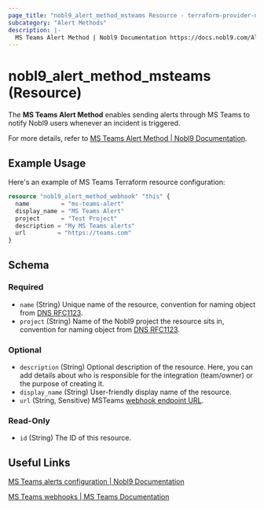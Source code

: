 ```yaml
---
page_title: "nobl9_alert_method_msteams Resource - terraform-provider-nobl9"
subcategory: "Alert Methods"
description: |-
  MS Teams Alert Method | Nobl9 Documentation https://docs.nobl9.com/Alert_Methods/ms-teams
---
```


# nobl9_alert_method_msteams (Resource)

The **MS Teams Alert Method** enables sending alerts through MS Teams to notify Nobl9 users whenever an incident is triggered.

For more details, refer to [MS Teams Alert Method | Nobl9 Documentation](https://docs.nobl9.com/Alert_Methods/ms-teams).

## Example Usage

Here's an example of MS Teams Terraform resource configuration:

```terraform
resource "nobl9_alert_method_webhook" "this" {
  name         = "ms-teams-alert"
  display_name = "MS Teams Alert"
  project      = "Test Project"
  description = "My MS Teams alerts"
  url		  = "https://teams.com"
}
```

<!-- schema generated by tfplugindocs -->
## Schema

### Required

- `name` (String) Unique name of the resource, convention for naming object from [DNS RFC1123](https://kubernetes.io/docs/concepts/overview/working-with-objects/names/#names).
- `project` (String) Name of the Nobl9 project the resource sits in, convention for naming object from [DNS RFC1123](https://kubernetes.io/docs/concepts/overview/working-with-objects/names/#names).

### Optional

- `description` (String) Optional description of the resource. Here, you can add details about who is responsible for the integration (team/owner) or the purpose of creating it.
- `display_name` (String) User-friendly display name of the resource.
- `url` (String, Sensitive) MSTeams [webhook endpoint URL](https://learn.microsoft.com/en-us/microsoftteams/platform/webhooks-and-connectors/how-to/add-incoming-webhook).

### Read-Only

- `id` (String) The ID of this resource.

## Useful Links

[MS Teams alerts configuration | Nobl9 Documentation](https://docs.nobl9.com/Alert_Methods/msteams/)

[MS Teams webhooks | MS Teams Documentation](https://learn.microsoft.com/en-us/microsoftteams/platform/webhooks-and-connectors/how-to/add-incoming-webhook)